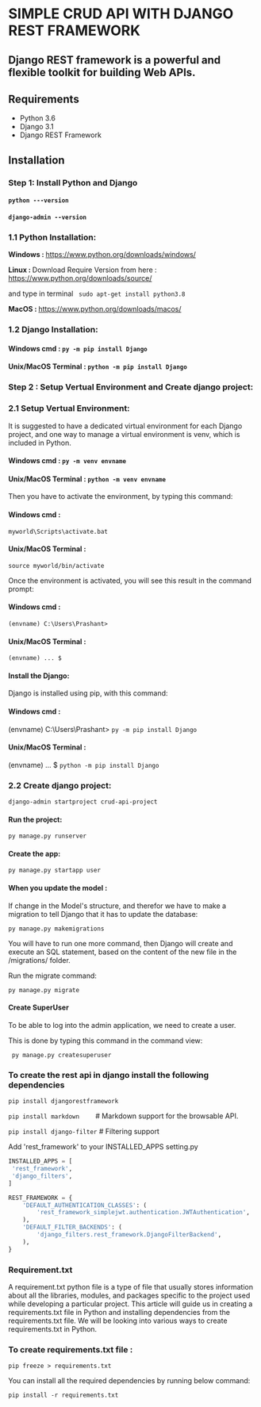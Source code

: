 #   SIMPLE CRUD API WITH DJANGO REST FRAMEWORK
## Django REST framework is a powerful and flexible toolkit for building Web APIs.

## Requirements

- Python 3.6
- Django 3.1
- Django REST Framework

## Installation
### Step 1: Install Python and Django
####  `python ---version `
 
#### `django-admin --version`

### 1.1 Python Installation:
<b>Windows : </b> https://www.python.org/downloads/windows/

<b>Linux : </b> Download Require Version from here : https://www.python.org/downloads/source/

and type in terminal `  sudo apt-get install python3.8 `

<b>MacOS  : </b> https://www.python.org/downloads/macos/



### 1.2  Django Installation:

#### Windows cmd : ` py -m pip install Django `

#### Unix/MacOS Terminal : ` python -m pip install Django `


### Step 2 : Setup Vertual Environment and Create django project:

### 2.1 Setup Vertual Environment:
It is suggested to have a dedicated virtual environment for each Django project, and one way to manage a virtual environment is venv, which is included in Python.

#### Windows cmd : ` py -m venv envname `

#### Unix/MacOS Terminal :  ` python -m venv envname `

Then you have to activate the environment, by typing this command:

#### Windows cmd :
` myworld\Scripts\activate.bat `
#### Unix/MacOS Terminal : 
` source myworld/bin/activate `

Once the environment is activated, you will see this result in the command prompt:

#### Windows cmd :

` (envname) C:\Users\Prashant> `

#### Unix/MacOS Terminal : 
` (envname) ... $ `


#### Install the Django:
Django is installed using pip, with this command:

#### Windows cmd :
(envname) C:\Users\Prashant> ` py -m pip install Django `

#### Unix/MacOS Terminal : 

(envname) ... $ ` python -m pip install Django `

### 2.2 Create django project:

` django-admin startproject crud-api-project `

#### Run the project:
` py manage.py runserver `

#### Create the app:
` py manage.py startapp user `

#### When you update the model :
 If change in the Model's structure, and therefor we have to make a migration to tell Django that it has to update the database:

 ` py manage.py makemigrations `

 You will have to run one more command, then Django will create and execute an SQL statement, based on the content of the new file in the /migrations/ folder.

Run the migrate command:

 ` py manage.py migrate `

#### Create SuperUser
To be able to log into the admin application, we need to create a user.

This is done by typing this command in the command view:

` py manage.py createsuperuser` 

### To create the rest api in django install the following dependencies

` pip install djangorestframework `

`pip install markdown    ` # Markdown support for the browsable API.


` pip install django-filter ` # Filtering support


Add 'rest_framework' to your INSTALLED_APPS setting.py

```python
INSTALLED_APPS = [
 'rest_framework',
 'django_filters',
] 

REST_FRAMEWORK = {
    'DEFAULT_AUTHENTICATION_CLASSES': (
        'rest_framework_simplejwt.authentication.JWTAuthentication',
    ),
    'DEFAULT_FILTER_BACKENDS': (
        'django_filters.rest_framework.DjangoFilterBackend',
    ),
}

```
### Requirement.txt

A requirement.txt python file is a type of file that usually stores information about all the libraries, modules, and packages specific to the project used while developing a particular project. This article will guide us in creating a requirements.txt file in Python and installing dependencies from the requirements.txt file. We will be looking into various ways to create requirements.txt in Python.

### To create  requirements.txt  file :

`pip freeze > requirements.txt `

You can install all the required dependencies by running below command:

` pip install -r requirements.txt `


